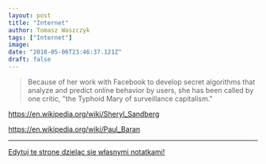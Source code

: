 ```yaml
---
layout: post
title: "Internet"
author: Tomasz Waszczyk
tags: ["Internet"]
image: 
date: "2018-05-06T23:46:37.121Z"
draft: false
---
```


> Because of her work with Facebook to develop secret algorithms that analyze and predict online behavior by users, she has been called by one critic, "the Typhoid Mary of surveillance capitalism."

https://en.wikipedia.org/wiki/Sheryl_Sandberg

https://en.wikipedia.org/wiki/Paul_Baran

---

<a href="https://github.com/TomaszWaszczyk/historia.waszczyk.com/edit/master/src/content/internet.md" target="_blank">Edytuj tę stronę dzieląc się własnymi notatkami!</a>
